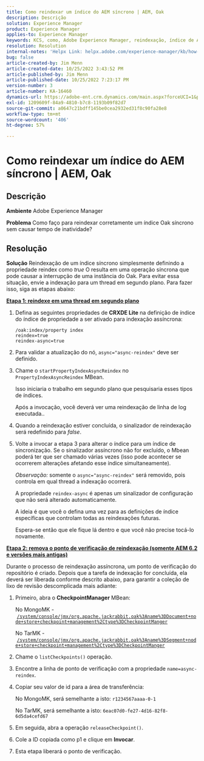 ```yaml
---
title: Como reindexar um índice do AEM síncrono | AEM, Oak
description: Descrição
solution: Experience Manager
product: Experience Manager
applies-to: Experience Manager
keywords: KCS, como, Adobe Experience Manager, reindexação, índice de AEM síncrono, Oak
resolution: Resolution
internal-notes: 'Helpx Link: helpx.adobe.com/experience-manager/kb/how-to-reindex-a-synchronous-AEM-index-AEM-Oak.html'
bug: false
article-created-by: Jim Menn
article-created-date: 10/25/2022 3:43:52 PM
article-published-by: Jim Menn
article-published-date: 10/25/2022 7:23:17 PM
version-number: 3
article-number: KA-16460
dynamics-url: https://adobe-ent.crm.dynamics.com/main.aspx?forceUCI=1&pagetype=entityrecord&etn=knowledgearticle&id=c36388d0-7b54-ed11-bba2-6045bd006b4b
exl-id: 1209609f-84a9-4810-b7c8-1193b09f82d7
source-git-commit: a0647c21bdff145be0cea2932ed31f8c90fa28e8
workflow-type: tm+mt
source-wordcount: '406'
ht-degree: 57%

---
```


# Como reindexar um índice do AEM síncrono | AEM, Oak

## Descrição


<b>Ambiente</b>
Adobe Experience Manager

<b>Problema</b>
Como faço para reindexar corretamente um índice Oak síncrono sem causar tempo de inatividade?


## Resolução


<b>Solução</b>
Reindexação de um índice síncrono simplesmente definindo a propriedade reindex como *true* O resulta em uma operação síncrona que pode causar a interrupção de uma instância do Oak.
Para evitar essa situação, envie a indexação para um thread em segundo plano.
Para fazer isso, siga as etapas abaixo:

<b><u>Etapa 1: reindexe em uma thread em segundo plano</u></b>

1. Defina as seguintes propriedades de <b>CRXDE Lite</b> na definição de índice do índice de propriedade a ser ativado para indexação assíncrona:<br>

   ```
   /oak:index/property index
   reindex=true
   reindex-async=true
   ```

2. Para validar a atualização do nó, `async="async-reindex"` deve ser definido.
3. Chame o `startPropertyIndexAsyncReindex` no `PropertyIndexAsyncReindex` MBean.

   Isso iniciaria o trabalho em segundo plano que pesquisaria esses tipos de índices.

   Após a invocação, você deverá ver uma reindexação de linha de log executada..
4. Quando a reindexação estiver concluída, o sinalizador de reindexação será redefinido para *false*.
5. Volte a invocar a etapa 3 para alterar o índice para um índice de sincronização. Se o sinalizador assíncrono não for excluído, o Mbean poderá ter que ser chamado várias vezes (isso pode acontecer se ocorrerem alterações afetando esse índice simultaneamente).



   *Observação:* somente o `async="async-reindex"` será removido, pois controla em qual thread a indexação ocorrerá.

   A propriedade `reindex-async` é apenas um sinalizador de configuração que não será alterado automaticamente.

   A ideia é que você o defina uma vez para as definições de índice específicas que controlam todas as reindexações futuras.

   Espera-se então que ele fique lá dentro e que você não precise tocá-lo novamente.


<b><u>Etapa 2: remova o ponto de verificação de reindexação (somente AEM 6.2 e versões mais antigas)</u></b>

Durante o processo de reindexação assíncrona, um ponto de verificação do repositório é criado.
Depois que a tarefa de indexação for concluída, ela deverá ser liberada conforme descrito abaixo, para garantir a coleção de lixo de revisão descomplicada mais adiante:

1. Primeiro, abra o <b>CheckpointManager</b> MBean:

   No MongoMK - [`/system/console/jmx/org.apache.jackrabbit.oak%3Aname%3DDocument+node+store+checkpoint+management%2Ctype%3DCheckpointManger`](http://localhost:4502/system/console/jmx/org.apache.jackrabbit.oak%3Aname%3DDocument+node+store+checkpoint+management%2Ctype%3DCheckpointManger)

   No TarMK - [`/system/console/jmx/org.apache.jackrabbit.oak%3Aname%3DSegment+node+store+checkpoint+management%2Ctype%3DCheckpointManger`](http://localhost:4502/system/console/jmx/org.apache.jackrabbit.oak%3Aname%3DSegment+node+store+checkpoint+management%2Ctype%3DCheckpointManger)


2. Chame o `listCheckpoints()` operação.
3. Encontre a linha de ponto de verificação com a propriedade `name=async-reindex`.
4. Copiar seu valor de id para a área de transferência:

   No MongoMK, será semelhante a isto: `r1234567aaaa-0-1`

   No TarMK, será semelhante a isto: `6eac07d0-fe27-4d16-82f8-6d5da4cefd67`


5. Em seguida, abra a operação `releaseCheckpoint()`.
6. Cole a ID copiada como p1 e clique em <b>Invocar</b>.
7. Esta etapa liberará o ponto de verificação.
